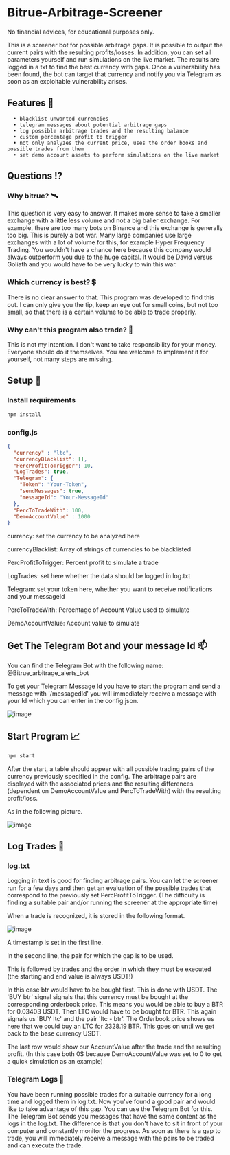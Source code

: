# Bitrue-Arbitrage-Screener

No financial advices, for educational purposes only.

This is a screener bot for possible arbitrage gaps.
It is possible to output the current pairs with the resulting profits/losses. In addition, you can set all parameters yourself and run simulations on the live market. The results are logged in a txt to find the best currency with gaps. Once a vulnerability has been found, the bot can target that currency and notify you via Telegram as soon as an exploitable vulnerability arises.

## Features 💱
      • blacklist unwanted currencies
      • telegram messages about potential arbitrage gaps
      • log possible arbitrage trades and the resulting balance
      • custom percentage profit to trigger
      • not only analyzes the current price, uses the order books and possible trades from them
      • set demo account assets to perform simulations on the live market
      
## Questions ⁉

### Why bitrue? 🛰
This question is very easy to answer. It makes more sense to take a smaller exchange with a little less volume and not a big baller exchange. For example, there are too many bots on Binance and this exchange is generally too big. This is purely a bot war. Many large companies use large exchanges with a lot of volume for this, for example Hyper Frequency Trading. You wouldn't have a chance here because this company would always outperform you due to the huge capital. It would be David versus Goliath and you would have to be very lucky to win this war.

### Which currency is best? 💲
There is no clear answer to that. This program was developed to find this out. I can only give you the tip, keep an eye out for small coins, but not too small, so that there is a certain volume to be able to trade properly.

### Why can't this program also trade? 🚫
This is not my intention. I don't want to take responsibility for your money. Everyone should do it themselves. You are welcome to implement it for yourself, not many steps are missing.

## Setup 🚀

### Install requirements
```bash
npm install
```

### config.js
```json
{
  "currency" : "ltc",
  "currencyBlacklist": [],
  "PercProfitToTrigger": 10,
  "LogTrades": true,
  "Telegram": {
    "Token": "Your-Token",
    "sendMessages": true,
    "messageId": "Your-MessageId"
  },
  "PercToTradeWith": 100,
  "DemoAccountValue" : 1000
}
```
currency: set the currency to be analyzed here

currencyBlacklist: Array of strings of currencies to be blacklisted

PercProfitToTrigger: Percent profit to simulate a trade

LogTrades: set here whether the data should be logged in log.txt

Telegram: set your token here, whether you want to receive notifications and your messageId

PercToTradeWith: Percentage of Account Value used to simulate

DemoAccountValue: Account value to simulate

## Get The Telegram Bot and your message Id 📫

You can find the Telegram Bot with the following name: @Bitrue_arbitrage_alerts_bot

To get your Telegram Message Id you have to start the program and send a message with '/messagedId' you will immediately receive a message with your Id which you can enter in the config.json.

![image](https://user-images.githubusercontent.com/56112882/205178601-e6479cd0-39d8-437f-b42c-5816b3293f75.png)


## Start Program 📈
```bash
npm start
```
After the start, a table should appear with all possible trading pairs of the currency previously specified in the config.
The arbitrage pairs are displayed with the associated prices and the resulting differences (dependent on DemoAccountValue and PercToTradeWith) with the resulting profit/loss.

As in the following picture.

![image](https://user-images.githubusercontent.com/56112882/205173330-d02cc1ca-916a-4aa4-a0a4-2f67100c23de.png)

## Log Trades 📖

### log.txt
Logging in text is good for finding arbitrage pairs. You can let the screener run for a few days and then get an evaluation of the possible trades that correspond to the previously set PercProfitToTrigger. (The difficulty is finding a suitable pair and/or running the screener at the appropriate time)

When a trade is recognized, it is stored in the following format.

![image](https://user-images.githubusercontent.com/56112882/205173883-25e5e6a1-5af4-4b23-aa22-6183b7ac6bde.png)

A timestamp is set in the first line.

In the second line, the pair for which the gap is to be used.

This is followed by trades and the order in which they must be executed (the starting and end value is always USDT!)

In this case btr would have to be bought first. This is done with USDT. The 'BUY btr' signal signals that this currency must be bought at the corresponding orderbook price. This means you would be able to buy a BTR for 0.03403 USDT.
Then LTC would have to be bought for BTR. This again signals us 'BUY ltc' and the pair 'ltc - btr'. The Orderbook price shows us here that we could buy an LTC for 2328.19 BTR.
This goes on until we get back to the base currency USDT.

The last row would show our AccountValue after the trade and the resulting profit. (In this case both 0$ because DemoAccountValue was set to 0 to get a quick simulation as an example)

### Telegram Logs 📲

You have been running possible trades for a suitable currency for a long time and logged them in log.txt. Now you've found a good pair and would like to take advantage of this gap.
You can use the Telegram Bot for this. The Telegram Bot sends you messages that have the same content as the logs in the log.txt. The difference is that you don't have to sit in front of your computer and constantly monitor the progress. As soon as there is a gap to trade, you will immediately receive a message with the pairs to be traded and can execute the trade.

